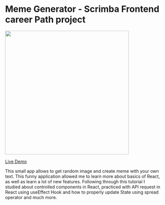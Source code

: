 # Meme Generator - Scrimba Frontend career Path project

<img src="https://user-images.githubusercontent.com/108989350/201750750-79282b0a-2424-4ab0-806d-6a69e37cde8e.png" width="400">

<a href="https://blackk88.github.io/Meme-generator/">Live Demo</a>

This small app allows to get random image and create meme with your own text. 
This funny application allowed me to learn more about basics of React, as well as learn a lot of new features. Following through this tutorial I studied about controlled components in React, practiced with API request in React using useEffect Hook and how to properly update State using spread operator and much more.   
